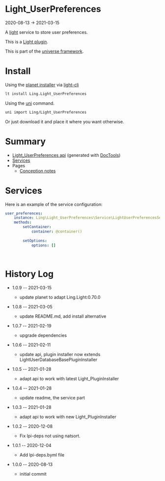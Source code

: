 Light_UserPreferences
===========
2020-08-13 -> 2021-03-15



A [light](https://github.com/lingtalfi/Light) service to store user preferences.


This is a [Light plugin](https://github.com/lingtalfi/Light/blob/master/doc/pages/plugin.md).

This is part of the [universe framework](https://github.com/karayabin/universe-snapshot).


Install
==========
Using the [planet installer](https://github.com/lingtalfi/Light_PlanetInstaller) via [light-cli](https://github.com/lingtalfi/Light_Cli)
```bash
lt install Ling.Light_UserPreferences
```

Using the [uni](https://github.com/lingtalfi/universe-naive-importer) command.
```bash
uni import Ling/Light_UserPreferences
```

Or just download it and place it where you want otherwise.






Summary
===========
- [Light_UserPreferences api](https://github.com/lingtalfi/Light_UserPreferences/blob/master/doc/api/Ling/Light_UserPreferences.md) (generated with [DocTools](https://github.com/lingtalfi/DocTools))
- [Services](#services)
- Pages
    - [Conception notes](https://github.com/lingtalfi/Light_UserPreferences/blob/master/doc/pages/conception-notes.md)






Services
=========


Here is an example of the service configuration:

```yaml
user_preferences: 
    instance: Ling\Light_UserPreferences\Service\LightUserPreferencesService
    methods: 
        setContainer: 
            container: @container()
        
        setOptions: 
            options: []
                
    


```



History Log
=============

- 1.0.9 -- 2021-03-15

    - update planet to adapt Ling.Light:0.70.0

- 1.0.8 -- 2021-03-05

    - update README.md, add install alternative

- 1.0.7 -- 2021-02-19

    - upgrade dependencies

- 1.0.6 -- 2021-02-11

  - update api, plugin installer now extends LightUserDatabaseBasePluginInstaller
  
- 1.0.5 -- 2021-01-28

    - adapt api to work with latest Light_PluginInstaller

- 1.0.4 -- 2021-01-28

    - update readme, the service part

- 1.0.3 -- 2021-01-28

    - adapt api to work with new Light_PluginInstaller

- 1.0.2 -- 2020-12-08

    - Fix lpi-deps not using natsort.

- 1.0.1 -- 2020-12-04

    - Add lpi-deps.byml file

- 1.0.0 -- 2020-08-13

    - initial commit